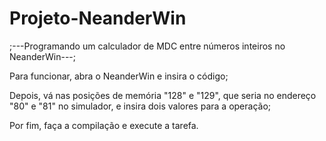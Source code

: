 # Projeto-NeanderWin
;---Programando um calculador de MDC entre números inteiros no NeanderWin---;

Para funcionar, abra o NeanderWin e insira o código;

Depois, vá nas posições de memória "128" e "129", que seria no endereço "80" e "81" no simulador, e insira dois valores para a operação;

Por fim, faça a compilação e execute a tarefa.
